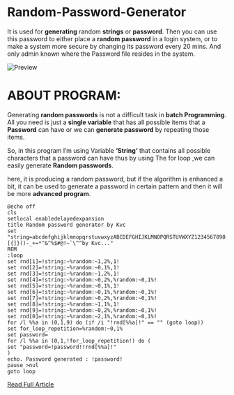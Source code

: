 # Random-Password-Generator
It is used for **generating** random **strings** or **password**.  Then you can use this password to either place a **random password** in a login system, or to make a system more secure by changing its password every 20 mins.  And only admin known where the Password file resides in the system.

![Preview](https://i2.wp.com/www.thebateam.org/wp-content/uploads/2018/12/18-1.png?w=750&ssl=1)

# ABOUT PROGRAM:
Generating **random passwords** is not a difficult task in **batch Programming**. All you need is just a **single variable** that has all possible items that a **Password** can have or we can  **generate password** by repeating those items.

So, in this program I’m using Variable **‘String’** that contains all possible characters that a password can have thus by using The for loop ,we can easily generate **Random passwords**.

here, it is producing a random password, but if the algorithm is enhanced a bit, it can be used to generate a password in certain pattern and then it will be more **advanced program**.


```REM Random Password generator: 
@echo off
cls
setlocal enabledelayedexpansion
title Random password generator by Kvc
set "string=abcdefghijklmnopqrstuvwxyzABCDEFGHIJKLMNOPQRSTUVWXYZ1234567890.,;:'"[{]}()-_+=*^&^%$#@!~`\^^by Kvc..."
REM 
:loop
set rnd[1]=!string:~%random:~1,2%,1!
set rnd[2]=!string:~%random:~0,1%,1!
set rnd[3]=!string:~%random:~1,2%,1!
set rnd[4]=!string:~%random:~0,2%,%random:~0,1%!
set rnd[5]=!string:~%random:~0,1%,1!
set rnd[6]=!string:~%random:~0,1%,%random:~0,1%!
set rnd[7]=!string:~%random:~0,2%,%random:~0,1%!
set rnd[8]=!string:~%random:~1,1%,1!
set rnd[9]=!string:~%random:~0,2%,%random:~0,1%!
set rnd[0]=!string:~%random:~2,1%,%random:~0,1%!
for /l %%a in (0,1,9) do (if /i "!rnd[%%a]!" == "" (goto loop))
set for_loop_repetition=%random:~0,1%
set password=
for /l %%a in (0,1,!for_loop_repetition!) do (
set "password=!password!!rnd[%%a]!"
)
echo. Password generated : !password!
pause >nul
goto loop
```

[Read Full Article](https://www.thebateam.org/2020/01/random-password-generator-by-kvc-on-request/)
